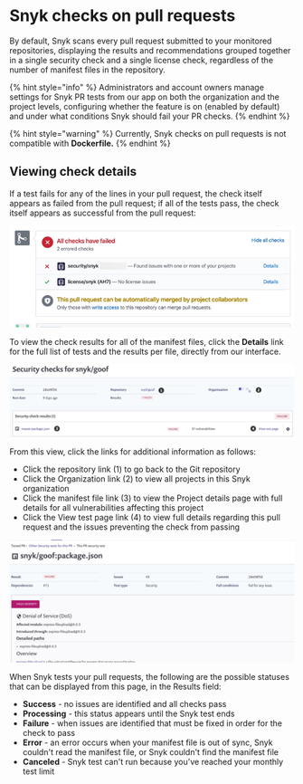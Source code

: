 # Snyk checks on pull requests

By default, Snyk scans every pull request submitted to your monitored repositories, displaying the results and recommendations grouped together in a single security check and a single license check, regardless of the number of manifest files in the repository.

{% hint style="info" %}
Administrators and account owners manage settings for Snyk PR tests from our app on both the organization and the project levels, configuring whether the feature is on (enabled by default) and under what conditions Snyk should fail your PR checks.
{% endhint %}

{% hint style="warning" %}
Currently, Snyk checks on pull requests is not compatible with **Dockerfile.**
{% endhint %}

## Viewing check details

If a test fails for any of the lines in your pull request, the check itself appears as failed from the pull request; if all of the tests pass, the check itself appears as successful from the pull request:

![](../../.gitbook/assets/uuid-08a4b511-c3a4-49ed-1bd2-e234a51c126c-en.jpeg)

To view the check results for all of the manifest files, click the **Details** link for the full list of tests and the results per file, directly from our interface.

![](../../.gitbook/assets/uuid-c65f2c6c-d6ad-0fa5-5a0e-6ca0a8f8eeaa-en.jpeg)

From this view, click the links for additional information as follows:

* Click the repository link (1) to go back to the Git repository
* Click the Organization link (2) to view all projects in this Snyk organization
* Click the manifest file link (3) to view the Project details page with full details for all vulnerabilities affecting this project
* Click the View test page link (4) to view full details regarding this pull request and the issues preventing the check from passing

![](../../.gitbook/assets/uuid-617d6ed9-3571-1913-ca32-f30d2f0b3138-en.jpg)

When Snyk tests your pull requests, the following are the possible statuses that can be displayed from this page, in the Results field:

* **Success** - no issues are identified and all checks pass
* **Processing** - this status appears until the Snyk test ends
* **Failure** - when issues are identified that must be fixed in order for the check to pass
* **Error** - an error occurs when your manifest file is out of sync, Snyk couldn't read the manifest file, or Snyk couldn't find the manifest file
* **Canceled** - Snyk test can't run because you've reached your monthly test limit
